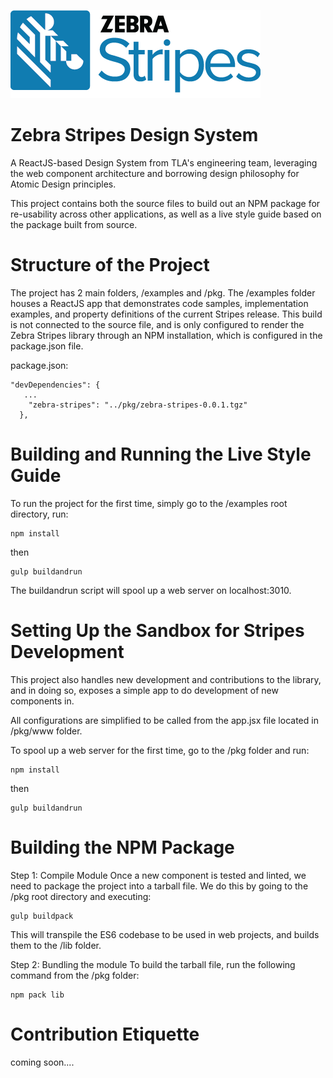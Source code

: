 ![Zebra Stripes](zstripes.png?raw=true)
# Zebra Stripes Design System

A ReactJS-based Design System from TLA's engineering team, leveraging the web component architecture and borrowing design philosophy for Atomic Design principles.

This project contains both the source files to build out an NPM package for re-usability across other applications, as well as a live style guide based on the package built from source.

# Structure of the Project

The project has 2 main folders, /examples and /pkg. The /examples folder houses a ReactJS app that demonstrates code samples, implementation examples, and property definitions of the current Stripes release. This build is not connected to the source file, and is only configured to render the Zebra Stripes library through an NPM installation, which is configured in the package.json file.

package.json:
```
"devDependencies": {
   ...
    "zebra-stripes": "../pkg/zebra-stripes-0.0.1.tgz"
  },
```

# Building and Running the Live Style Guide

To run the project for the first time, simply go to the /examples root directory, run:
```
npm install
```
then
```
gulp buildandrun
```

The buildandrun script will spool up a web server on localhost:3010.

# Setting Up the Sandbox for Stripes Development 

This project also handles new development and contributions to the library, and in doing so, exposes a simple app to do development of new components in.
 
All configurations are simplified to be called from the app.jsx file located in /pkg/www folder.

To spool up a web server for the first time, go to the /pkg folder and run:

```
npm install
```
then
```
gulp buildandrun
```

# Building the NPM Package

Step 1: Compile Module
Once a new component is tested and linted, we need to package the project into a tarball file. We do this by going to the /pkg root directory and executing:
```
gulp buildpack
```
 
This will transpile the ES6 codebase to be used in web projects, and builds them to the /lib folder.
 
Step 2: Bundling the module
To build the tarball file, run the following command from the /pkg folder:
```
npm pack lib
```

# Contribution Etiquette

coming soon....